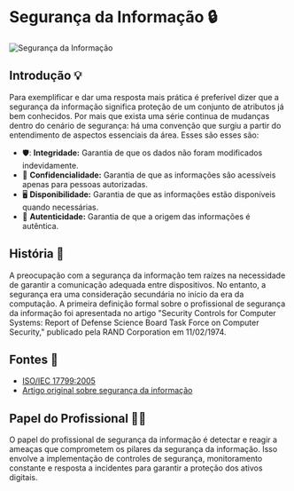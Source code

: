 # Segurança da Informação :lock:

![Segurança da Informação](https://images.contentstack.io/v3/assets/blt36c2e63521272fdc/blt5ed9943c361e5b40/5fc442c9c1502b76a16a0840/Unknown-7.jpeg)

## Introdução 💡

Para exemplificar e dar uma resposta mais prática é preferível dizer que a segurança da informação significa proteção de um conjunto de atributos já bem conhecidos. Por mais que exista uma série continua de mudanças dentro do cenário de segurança: há uma convenção que surgiu a partir do entendimento de aspectos essenciais da área. Esses são esses são:

- 🛡️: **Integridade:** Garantia de que os dados não foram modificados indevidamente.
- 🔑 **Confidencialidade:** Garantia de que as informações são acessíveis apenas para pessoas autorizadas.
- 🖥️ **Disponibilidade:** Garantia de que as informações estão disponíveis quando necessárias.
- 🔏 **Autenticidade:** Garantia de que a origem das informações é autêntica.

## História 📖

A preocupação com a segurança da informação tem raízes na necessidade de garantir a comunicação adequada entre dispositivos. No entanto, a segurança era uma consideração secundária no início da era da computação. A primeira definição formal sobre o profissional de segurança da informação foi apresentada no artigo "Security Controls for Computer Systems: Report of Defense Science Board Task Force on Computer Security," publicado pela RAND Corporation em 11/02/1974.

## Fontes 🔎

- [ISO/IEC 17799:2005](link-para-a-fonte-da-ISO)
- [Artigo original sobre segurança da informação](link-para-a-fonte-do-artigo)

## Papel do Profissional :man_technologist:

O papel do profissional de segurança da informação é detectar e reagir a ameaças que comprometem os pilares da segurança da informação. Isso envolve a implementação de controles de segurança, monitoramento constante e resposta a incidentes para garantir a proteção dos ativos digitais.

